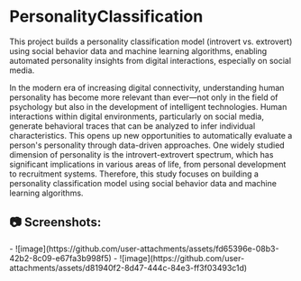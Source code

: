 # PersonalityClassification
This project builds a personality classification model (introvert vs. extrovert) using social behavior data and machine learning algorithms, enabling automated personality insights from digital interactions, especially on social media.


In the modern era of increasing digital connectivity, understanding human personality has become more relevant than ever—not only in the field of psychology but also in the development of intelligent technologies. Human interactions within digital environments, particularly on social media, generate behavioral traces that can be analyzed to infer individual characteristics. This opens up new opportunities to automatically evaluate a person's personality through data-driven approaches. One widely studied dimension of personality is the introvert-extrovert spectrum, which has significant implications in various areas of life, from personal development to recruitment systems. Therefore, this study focuses on building a personality classification model using social behavior data and machine learning algorithms.

<h2>📷  Screenshots:</h2>
- ![image](https://github.com/user-attachments/assets/fd65396e-08b3-42b2-8c09-e67fa3b998f5)
- ![image](https://github.com/user-attachments/assets/d81940f2-8d47-444c-84e3-ff3f03493c1d)

